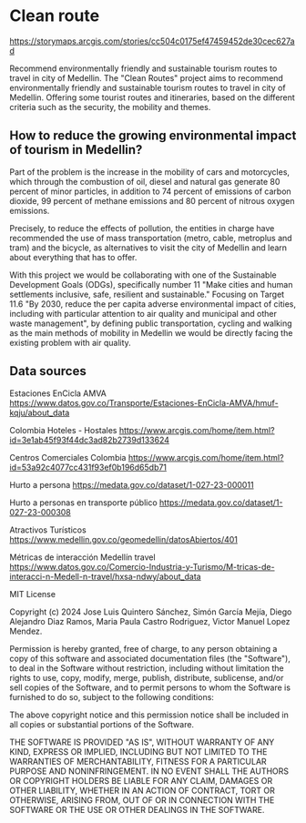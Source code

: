 # Clean route
https://storymaps.arcgis.com/stories/cc504c0175ef47459452de30cec627ad

Recommend environmentally friendly and sustainable tourism routes to travel in city of Medellin.
The "Clean Routes" project aims to recommend environmentally friendly and sustainable tourism routes to travel in city of Medellin. Offering some tourist routes and itineraries, based on the different criteria such as the security, the mobility and themes.

## How to reduce the growing environmental impact of tourism in Medellin?

Part of the problem is the increase in the mobility of cars and motorcycles, which through the combustion of oil, diesel and natural gas generate 80 percent of minor particles, in addition to 74 percent of emissions of carbon dioxide, 99 percent of methane emissions and 80 percent of nitrous oxygen emissions.

Precisely, to reduce the effects of pollution, the entities in charge have recommended the use of mass transportation (metro, cable, metroplus and tram) and the bicycle, as alternatives to visit the city of Medellin and learn about everything that has to offer.

With this project we would be collaborating with one of the Sustainable Development Goals (ODGs), specifically number 11 "Make cities and human settlements inclusive, safe, resilient and sustainable." Focusing on Target 11.6 "By 2030, reduce the per capita adverse environmental impact of cities, including with particular attention to air quality and municipal and other waste management", by defining public transportation, cycling and walking as the main methods of mobility in Medellin we would be directly facing the existing problem with air quality.

## Data sources
Estaciones EnCicla AMVA
https://www.datos.gov.co/Transporte/Estaciones-EnCicla-AMVA/hmuf-kqju/about_data

Colombia Hoteles - Hostales
https://www.arcgis.com/home/item.html?id=3e1ab45f93f44dc3ad82b2739d133624

Centros Comerciales Colombia
https://www.arcgis.com/home/item.html?id=53a92c4077cc431f93ef0b196d65db71

Hurto a persona
https://medata.gov.co/dataset/1-027-23-000011

Hurto a personas en transporte público
https://medata.gov.co/dataset/1-027-23-000308

Atractivos Turísticos
https://www.medellin.gov.co/geomedellin/datosAbiertos/401

Métricas de interacción Medellín travel
https://www.datos.gov.co/Comercio-Industria-y-Turismo/M-tricas-de-interacci-n-Medell-n-travel/hxsa-ndwy/about_data


MIT License

Copyright (c) 2024 Jose Luis Quintero Sánchez, Simón García Mejía, Diego Alejandro Diaz Ramos, Maria Paula Castro Rodriguez, Victor Manuel Lopez Mendez.

Permission is hereby granted, free of charge, to any person obtaining a copy of this software and associated documentation files (the "Software"), to deal in the Software without restriction, including without limitation the rights to use, copy, modify, merge, publish, distribute, sublicense, and/or sell copies of the Software, and to permit persons to whom the Software is furnished to do so, subject to the following conditions:

The above copyright notice and this permission notice shall be included in all copies or substantial portions of the Software.

THE SOFTWARE IS PROVIDED "AS IS", WITHOUT WARRANTY OF ANY KIND, EXPRESS OR IMPLIED, INCLUDING BUT NOT LIMITED TO THE WARRANTIES OF MERCHANTABILITY, FITNESS FOR A PARTICULAR PURPOSE AND NONINFRINGEMENT. IN NO EVENT SHALL THE AUTHORS OR COPYRIGHT HOLDERS BE LIABLE FOR ANY CLAIM, DAMAGES OR OTHER LIABILITY, WHETHER IN AN ACTION OF CONTRACT, TORT OR OTHERWISE, ARISING FROM, OUT OF OR IN CONNECTION WITH THE SOFTWARE OR THE USE OR OTHER DEALINGS IN THE SOFTWARE.
